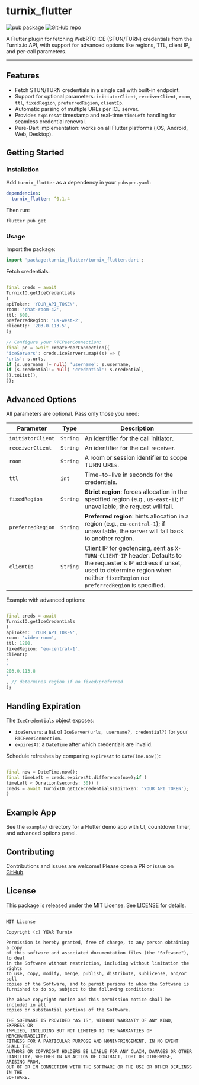 # turnix\_flutter

[![pub package](https://img.shields.io/pub/v/turnix_flutter.svg)](https://pub.dev/packages/turnix_flutter)
[![GitHub repo](https://img.shields.io/badge/GitHub-turnixio%2Fturnix__flutter-181717?logo=github)](https://github.com/turnixio/turnix_flutter)

A Flutter plugin for fetching WebRTC ICE (STUN/TURN) credentials from the Turnix.io API, with
support for advanced options like regions, TTL, client IP, and per-call parameters.

---

## Features

* Fetch STUN/TURN credentials in a single call with built-in endpoint.
* Support for optional
  parameters: `initiatorClient`, `receiverClient`, `room`, `ttl`, `fixedRegion`, `preferredRegion`, `clientIp`.
* Automatic parsing of multiple URLs per ICE server.
* Provides `expiresAt` timestamp and real-time `timeLeft` handling for seamless credential renewal.
* Pure-Dart implementation: works on all Flutter platforms (iOS, Android, Web, Desktop).

## Getting Started

### Installation

Add `turnix_flutter` as a dependency in your `pubspec.yaml`:

```yaml
dependencies:
  turnix_flutter: ^0.1.4
```

Then run:

```bash
flutter pub get
```

### Usage

Import the package:

```dart
import 'package:turnix_flutter/turnix_flutter.dart';
```

Fetch credentials:

```dart

final creds = await
TurnixIO.getIceCredentials
(
apiToken: 'YOUR_API_TOKEN',
room: 'chat-room-42',
ttl: 600,
preferredRegion: 'us-west-2',
clientIp: '203.0.113.5',
);

// Configure your RTCPeerConnection:
final pc = await createPeerConnection({
'iceServers': creds.iceServers.map((s) => {
'urls': s.urls,
if (s.username != null) 'username': s.username,
if (s.credential!= null) 'credential': s.credential,
}).toList(),
});
```

## Advanced Options

All parameters are optional. Pass only those you need:

| Parameter         | Type     | Description                                                                                                                                                                                           |
|-------------------|----------|-------------------------------------------------------------------------------------------------------------------------------------------------------------------------------------------------------|
| `initiatorClient` | `String` | An identifier for the call initiator.                                                                                                                                                                 |
| `receiverClient`  | `String` | An identifier for the call receiver.                                                                                                                                                                  |
| `room`            | `String` | A room or session identifier to scope TURN URLs.                                                                                                                                                      |
| `ttl`             | `int`    | Time-to-live in seconds for the credentials.                                                                                                                                                          |
| `fixedRegion`     | `String` | **Strict region**: forces allocation in the specified region (e.g., `us-east-1`); if unavailable, the request will fail.                                                                              |
| `preferredRegion` | `String` | **Preferred region**: hints allocation in a region (e.g., `eu-central-1`); if unavailable, the server will fall back to another region.                                                               |
| `clientIp`        | `String` | Client IP for geofencing, sent as `X-TURN-CLIENT-IP` header. Defaults to the requester's IP address if unset, used to determine region when neither `fixedRegion` nor `preferredRegion` is specified. |

Example with advanced options:

```dart

final creds = await
TurnixIO.getIceCredentials
(
apiToken: 'YOUR_API_TOKEN',
room: 'video-room',
ttl: 1200,
fixedRegion: 'eu-central-1',
clientIp
:
'
203.0.113.8
'
, // determines region if no fixed/preferred
);
```

## Handling Expiration

The `IceCredentials` object exposes:

* `iceServers`: a list of `IceServer(urls, username?, credential?)` for your `RTCPeerConnection`.
* `expiresAt`: a `DateTime` after which credentials are invalid.

Schedule refreshes by comparing `expiresAt` to `DateTime.now()`:

```dart

final now = DateTime.now();
final timeLeft = creds.expiresAt.difference(now);if (
timeLeft < Duration(seconds: 30)) {
creds = await TurnixIO.getIceCredentials(apiToken: 'YOUR_API_TOKEN');
}
```

## Example App

See the `example/` directory for a Flutter demo app with UI, countdown timer, and advanced options
panel.

## Contributing

Contributions and issues are welcome! Please open a PR or issue
on [GitHub](https://github.com/turnixio/turnix_flutter).

## License

This package is released under the MIT License. See [LICENSE](LICENSE) for details.

---

```
MIT License

Copyright (c) YEAR Turnix

Permission is hereby granted, free of charge, to any person obtaining a copy
of this software and associated documentation files (the "Software"), to deal
in the Software without restriction, including without limitation the rights
to use, copy, modify, merge, publish, distribute, sublicense, and/or sell
copies of the Software, and to permit persons to whom the Software is
furnished to do so, subject to the following conditions:

The above copyright notice and this permission notice shall be included in all
copies or substantial portions of the Software.

THE SOFTWARE IS PROVIDED "AS IS", WITHOUT WARRANTY OF ANY KIND, EXPRESS OR
IMPLIED, INCLUDING BUT NOT LIMITED TO THE WARRANTIES OF MERCHANTABILITY,
FITNESS FOR A PARTICULAR PURPOSE AND NONINFRINGEMENT. IN NO EVENT SHALL THE
AUTHORS OR COPYRIGHT HOLDERS BE LIABLE FOR ANY CLAIM, DAMAGES OR OTHER
LIABILITY, WHETHER IN AN ACTION OF CONTRACT, TORT OR OTHERWISE, ARISING FROM,
OUT OF OR IN CONNECTION WITH THE SOFTWARE OR THE USE OR OTHER DEALINGS IN THE
SOFTWARE.
```

